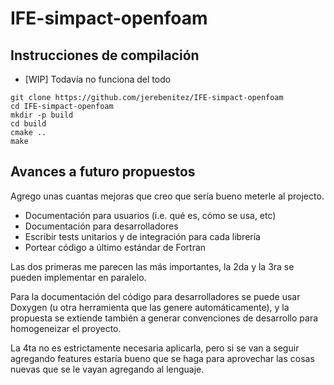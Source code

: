 # IFE-simpact-openfoam

## Instrucciones de compilación
- [WIP] Todavía no funciona del todo 
```
git clone https://github.com/jerebenitez/IFE-simpact-openfoam
cd IFE-simpact-openfoam
mkdir -p build
cd build
cmake ..
make
```

## Avances a futuro propuestos
Agrego unas cuantas mejoras que creo que sería bueno meterle al projecto. 

- Documentación para usuarios (i.e. qué es, cómo se usa, etc)
- Documentación para desarrolladores
- Escribir tests unitarios y de integración para cada librería
- Portear código a último estándar de Fortran

Las dos primeras me parecen las más importantes, la 2da y la 3ra se pueden implementar en paralelo. 

Para la documentación del código para desarrolladores se puede usar Doxygen (u otra herramienta que las genere automáticamente), y la propuesta se extiende también a generar convenciones de desarrollo para homogeneizar el proyecto. 

La 4ta no es estrictamente necesaria aplicarla, pero si se van a seguir agregando features estaría bueno que se haga para aprovechar las cosas nuevas que se le vayan agregando al lenguaje.
